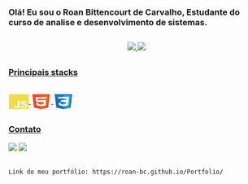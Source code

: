 ### Olá! Eu sou o Roan Bittencourt de Carvalho, Estudante do curso de analise e desenvolvimento de sistemas.

  ##
<div align="center">
  <a href="https://github.com/Roan-Bc">
  <img height="120em" src="https://github-readme-stats.vercel.app/api?username=Roan-Bc&show_icons=true&theme=dark&include_all_commits=true&count_private=true"/>
  <img height="120em" src="https://github-readme-stats.vercel.app/api/top-langs/?username=Roan-Bc&layout=compact&langs_count=7&theme=dark"/>
</div>
  
  ##
  
  ### Principais stacks 
  
  <div style="display: inline_block"><br>
  <img align="center" alt="Roan-Js" height="30" width="40" src="https://raw.githubusercontent.com/devicons/devicon/master/icons/javascript/javascript-plain.svg">
  <img align="center" alt="Roan-HTML" height="30" width="40" src="https://raw.githubusercontent.com/devicons/devicon/master/icons/html5/html5-original.svg">
  <img align="center" alt="Roan-CSS" height="30" width="40" src="https://raw.githubusercontent.com/devicons/devicon/master/icons/css3/css3-original.svg">
  


</div>
  
  ##
  
  ### Contato
  <div> 

  <a href = "mailto:contatorafaballerini@gmail.com"><img src="https://img.shields.io/badge/-Gmail-%23333?style=for-the-badge&logo=gmail&logoColor=white" target="_blank"></a>
  <a href="https://www.linkedin.com/in/roan-bc/" target="_blank"><img src="https://img.shields.io/badge/-LinkedIn-%230077B5?style=for-the-badge&logo=linkedin&logoColor=white"      target="_blank"></a> 

 ## 
    Link do meu portfólio: https://roan-bc.github.io/Portfolio/
</div>
